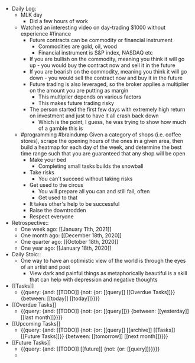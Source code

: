 - Daily Log:
    - MLK day
        - Did a few hours of work
    - Watched an interesting video on day-trading $1000 without experience #finance
        - Future contracts can be commodity or financial instrument
            - Commodities are gold, oil, wood
            - Financial instrument is S&P index, NASDAQ etc
        - If you are bullish on the commodity, meaning you think it will go up - you would buy the contract now and sell it in the future
        - If you are bearish on the commodity, meaning you think it will go down - you would sell the contract now and buy it in the future
        - Future trading is also leveraged, so the broker applies a multiplier on the amount you are putting as margin
            - This multiplier depends on various factors 
            - This makes future trading risky
        - The person started the first few days with extremely high return on investment and just to have it all crash back down
            - Which is the point, I guess, he was trying to show how much of a gamble this is
    -  #programming #braindump Given a category of shops (i.e. coffee stores), scrape the opening hours of the ones in a given area, then build a heatmap for each day of the week, and determine the best time range such that you are guaranteed that any shop will be open 
        - Make your bed
            - Completing small tasks builds the snowball
        - Take risks
            - You can't succeed without taking risks
        - Get used to the circus
            - You will prepare all you can and still fail, often
            - Get used to that
        - It takes other's help to be successful
        - Raise the downtrodden
        - Respect everyone
- Retrospective::
    - One week ago: [[January 11th, 2021]]
    - One month ago: [[December 18th, 2020]]
    - One quarter ago: [[October 18th, 2020]]
    - One year ago: [[January 18th, 2020]]
- Daily Stoic::
    - One way to have an optimistic view of the world is through the eyes of an artist and poet
        - View dark and painful things as metaphorically beautiful is a skill that can help with depression and negative thoughts
- [[Tasks]]
    - {{query: {and: [[TODO]] {not: {or: [[query]] [[Overdue Tasks]]}} {between: [[today]] [[today]]}}}}
- [[Overdue Tasks]]
    - {{query: {and: [[TODO]] {not: {or: [[query]]}} {between: [[yesterday]] [[last month]]}}}}
- [[Upcoming Tasks]]
    - {{query: {and: [[TODO]] {not: {or: [[query]] [[archive]] [[Tasks]] [[Future Tasks]]}} {between: [[tomorrow]] [[next month]]}}}}
- [[Future Tasks]]
    - {{query: {and: [[TODO]] [[future]] {not: {or: [[query]]}}}}}
    - 
